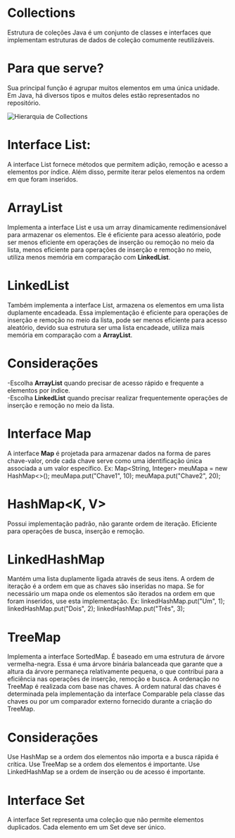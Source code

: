 # Collections

 Estrutura de coleções Java é um conjunto de classes e interfaces que implementam estruturas de dados de coleção comumente reutilizáveis.

 # Para que serve?

 Sua principal função é agrupar muitos elementos em uma única unidade. Em Java, há diversos tipos e muitos deles estão representados no repositório.

![Hierarquia de Collections](https://github.com/andrepinotti/Collections-/assets/115902096/121d2f22-4225-4e27-8557-939abd19ae7b)

# Interface List:

A interface List fornece métodos que permitem adição, remoção e acesso a elementos por índice. Além disso, permite iterar pelos elementos na ordem em que foram inseridos.

# ArrayList

Implementa a interface List e usa um array dinamicamente redimensionável para armazenar os elementos. Ele é eficiente para acesso aleatório, pode ser menos eficiente em operações de inserção ou remoção no meio da lista, menos eficiente para operações de inserção e remoção no meio, utiliza menos memória em comparação com **LinkedList**.

# LinkedList

Também implementa a interface List, armazena os elementos em uma lista duplamente encadeada. Essa implementação é eficiente para operações de inserção e remoção no meio da lista, pode ser menos eficiente para acesso aleatório, devido sua estrutura ser uma lista encadeade, utiliza mais memória em comparação com a **ArrayList**.

# Considerações

-Escolha **ArrayList** quando precisar de acesso rápido e frequente a elementos por índice. <br>
-Escolha **LinkedList** quando precisar realizar frequentemente operações de inserção e remoção no meio da lista.

# Interface Map

 A interface **Map** é projetada para armazenar dados na forma de pares chave-valor, onde cada chave serve como uma identificação única associada a um valor específico. 
 Ex: Map<String, Integer> meuMapa = new HashMap<>();
  meuMapa.put("Chave1", 10);
  meuMapa.put("Chave2", 20);

# HashMap<K, V>

Possui implementação padrão, não garante ordem de iteração. Eficiente para operações de busca, inserção e remoção.

# LinkedHashMap

 Mantém uma lista duplamente ligada através de seus itens. A ordem de iteração é a ordem em que as chaves são inseridas no mapa. Se for necessário um mapa onde os elementos são iterados na ordem em que foram inseridos, use esta implementação.
 Ex:    linkedHashMap.put("Um", 1);
        linkedHashMap.put("Dois", 2);
        linkedHashMap.put("Três", 3);

# TreeMap

  Implementa a interface SortedMap. É baseado em uma estrutura de árvore vermelha-negra. Essa é uma árvore binária balanceada que garante que a altura da árvore permaneça relativamente pequena, o que contribui para a eficiência nas operações de inserção, remoção e busca. A ordenação no TreeMap é realizada com base nas chaves. A ordem natural das chaves é determinada pela implementação da interface Comparable pela classe das chaves ou por um comparador externo fornecido durante a criação do TreeMap. 

# Considerações

 Use HashMap se a ordem dos elementos não importa e a busca rápida é crítica.
 Use TreeMap se a ordem dos elementos é importante.
 Use LinkedHashMap se a ordem de inserção ou de acesso é importante.
 
# Interface Set

A interface Set representa uma coleção que não permite elementos duplicados. Cada elemento em um Set deve ser único. 
